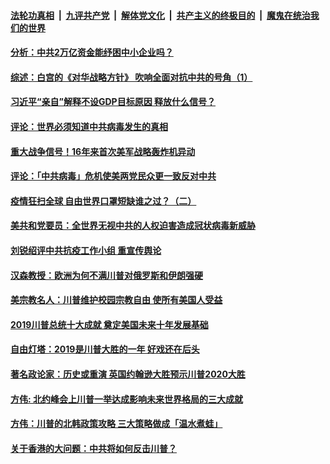 

####  [法轮功真相](../../../../basic/blob/master/README.md?t=04021901) &nbsp;|&nbsp; [九评共产党](../../../../9ping.md/blob/master/README.md?t=04021901) &nbsp;|&nbsp; [解体党文化](../../../../jtdwh.md/blob/master/README.md?t=04021901)  &nbsp;|&nbsp; [共产主义的终极目的](../../../../gczydzjmd.md/blob/master/README.md?t=04021901) &nbsp;|&nbsp; [魔鬼在统治我们的世界](../../../../mgztzwmdsj.md/blob/master/README.md?t=04021901) 

#### [分析：中共2万亿资金能纾困中小企业吗？](../pages/soh59/388471.md?t=04021901) 
#### [综述：白宫的《对华战略方针》 吹响全面对抗中共的号角（1）](../pages/soh59/383809.md?t=04021901) 
#### [习近平“亲自”解释不设GDP目标原因 释放什么信号？](../pages/soh59/382909.md?t=04021901) 
#### [评论：世界必须知道中共病毒发生的真相](../pages/soh59/372061.md?t=04021901) 
#### [重大战争信号！16年来首次美军战略轰炸机异动](../pages/soh59/368770.md?t=04021901) 
#### [评论：「中共病毒」危机使美两党民众更一致反对中共](../pages/soh59/364732.md?t=04021901) 
#### [疫情狂扫全球 自由世界口罩短缺谁之过？（二）](../pages/soh59/362551.md?t=04021901) 
#### [美共和党要员：全世界无视中共的人权迫害造成冠状病毒新威胁](../pages/soh59/344539.md?t=04021901) 
#### [刘锐绍评中共抗疫工作小组 重宣传舆论](../pages/soh59/338809.md?t=04021901) 
#### [汉森教授：欧洲为何不满川普对俄罗斯和伊朗强硬 ](../pages/soh59/334111.md?t=04021901) 
#### [美宗教名人：川普维护校园宗教自由 使所有美国人受益](../pages/soh59/333871.md?t=04021901) 
#### [2019川普总统十大成就 奠定美国未来十年发展基础](../pages/soh59/327442.md?t=04021901) 
#### [自由灯塔：2019是川普大胜的一年 好戏还在后头](../pages/soh59/323683.md?t=04021901) 
#### [著名政论家：历史或重演 英国约翰逊大胜预示川普2020大胜](../pages/soh59/322669.md?t=04021901) 
#### [方伟: 北约峰会上川普一举达成影响未来世界格局的三大成就](../pages/soh59/320827.md?t=04021901) 
#### [方伟：川普的北韩政策攻略  三大策略做成「温水煮蛙」](../pages/soh59/320725.md?t=04021901) 
#### [关于香港的大问题：中共将如何反击川普？](../pages/soh59/317605.md?t=04021901) 
